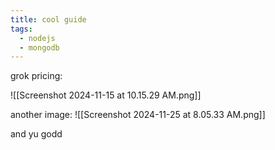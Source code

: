 ```yaml
---
title: cool guide
tags:
  - nodejs
  - mongodb
---
```

grok pricing:

![[Screenshot 2024-11-15 at 10.15.29 AM.png]]

another image: ![[Screenshot 2024-11-25 at 8.05.33 AM.png]]

and yu godd